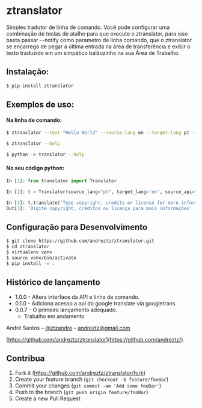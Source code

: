 # ztranslator

Simples tradutor de linha de comando. Você pode configurar uma combinação de teclas de atalho para que execute o ztranslator, para isso basta passar --notify como parametro de linha comando, que o ztranslator se encarrega de pegar a última entrada na área de transferência e exibir o texto traduzido em um simpático balãozinho na sua Área de Trabalho.

## Instalação:

```sh
$ pip install ztranslator
```

## Exemplos de uso:

#### Na linha de comando:

```sh
$ ztranslator --text "Hello World" --source-lang en --target-lang pt --source-api google

$ ztranslator --help
```

```sh
$ python -m translator --help
```

#### No seu código python:

```python
In [1]: from translator import Translator

In [2]: t = Translator(source_lang="pt", target_lang='en', source_api="google")

In [3]: t.translate("Type copyright, credits or license for more information")
Out[3]: 'Digite copyright, créditos ou licença para mais informações'
```

## Configuração para Desenvolvimento

```sh
$ git clone https://github.com/andreztz/ztranslator.git
$ cd ztranslator
$ virtualenv venv
$ source venv/bin/activate
$ pip install -e .
```

## Histórico de lançamento

-   1.0.0 - Altera interface da API e linha de comando.
-   0.1.0 - Adiciona acesso a api do google translate via googletrans.
-   0.0.7 - O primeiro lançamento adequado.
    -   Trabalho em andamento

André Santos – [@ztzandre](https://twitter.com/ztzandre) – andreztz@gmail.com

[https://github.com/andreztz/ztranslator](https://github.com/andreztz/)

## Contribua

1. Fork it (<https://github.com/andreztz/ztranslator/fork>)
2. Create your feature branch (`git checkout -b feature/fooBar`)
3. Commit your changes (`git commit -am 'Add some fooBar'`)
4. Push to the branch (`git push origin feature/fooBar`)
5. Create a new Pull Request
